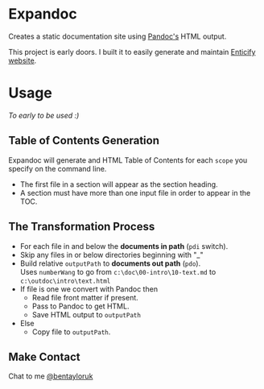 # Expandoc

Creates a static documentation site using [Pandoc's](http://johnmacfarlane.net/pandoc/) HTML output.

This project is early doors.  I built it to easily generate and maintain [Enticify website](http://www.enticify.com/).  


# Usage

*To early to be used :)*

## Table of Contents Generation

Expandoc will generate and HTML Table of Contents for each `scope` you specify on the command line.

* The first file in a section will appear as the section heading.
* A section must have more than one input file in order to appear in the TOC. 

## The Transformation Process

*  For each file in and below the **documents in path** (`pdi` switch).
*  Skip any files in or below directories beginning with "_"
*  Build relative `outputPath` to **documents out path** (`pdo`).   
Uses `numberWang` to go from `c:\doc\00-intro\10-text.md` to `c:\outdoc\intro\text.html`
*  If file is one we convert with Pandoc then
    *  Read file front matter if present.
    * Pass to Pandoc to get HTML.
    * Save HTML output to `outputPath` 
*  Else 
    * Copy file to `outputPath`.


## Make Contact

Chat to me [@bentayloruk](http://twitter.com/#!/bentayloruk)
